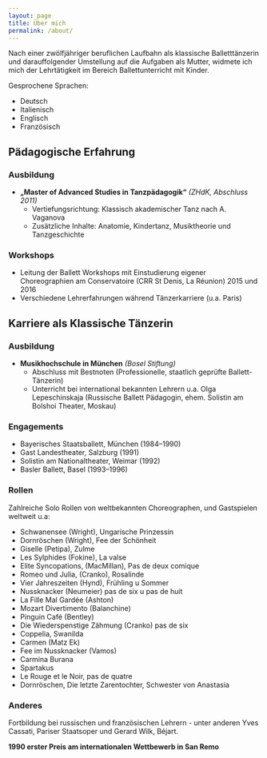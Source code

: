 ```yaml
---
layout: page
title: Über mich
permalink: /about/
---
```


Nach einer zwölfjähriger beruflichen Laufbahn als klassische Balletttänzerin und darauffolgender Umstellung auf die Aufgaben als Mutter, widmete ich mich der Lehrtätigkeit im Bereich Ballettunterricht mit Kinder.

Gesprochene Sprachen:

* Deutsch
* Italienisch
* Englisch
* Französisch

## Pädagogische Erfahrung

### Ausbildung

* **„Master of Advanced Studies in Tanzpädagogik“** *(ZHdK, Abschluss 2011)*
   * Vertiefungsrichtung: Klassisch akademischer Tanz nach A. Vaganova
   * Zusätzliche Inhalte: Anatomie, Kindertanz, Musiktheorie und Tanzgeschichte

### Workshops

* Leitung der Ballett Workshops mit Einstudierung eigener Choreographien am Conservatoire (CRR St Denis, La Réunion) 2015 und 2016
* Verschiedene Lehrerfahrungen während Tänzerkarriere (u.a. Paris)

## Karriere als Klassische Tänzerin

### Ausbildung

* **Musikhochschule in München** *(Bosel Stiftung)*
   * Abschluss mit Bestnoten (Professionelle, staatlich geprüfte Ballett-Tänzerin)
   * Unterricht bei international bekannten Lehrern u.a. Olga Lepeschinskaja (Russische Ballett Pädagogin, ehem. Solistin am Bolshoi Theater, Moskau)

### Engagements

* Bayerisches Staatsballett, München (1984–1990)
* Gast Landestheater, Salzburg (1991)
* Solistin am Nationaltheater, Weimar (1992)
* Basler Ballett, Basel (1993–1996)

### Rollen

Zahlreiche Solo Rollen von weltbekannten Choreographen, und Gastspielen weltweit
u.a:

* Schwanensee (Wright), Ungarische Prinzessin
* Dornröschen (Wright), Fee der Schönheit
* Giselle (Petipa), Zulme
* Les Sylphides (Fokine), La valse
* Elite Syncopations, (MacMillan), Pas de deux comique
* Romeo und Julia, (Cranko), Rosalinde
* Vier Jahreszeiten (Hynd), Frühling u Sommer
* Nussknacker (Neumeier) pas de six u pas de huit
* La Fille Mal Gardée (Ashton)
* Mozart Divertimento (Balanchine)
* Pinguin Café (Bentley)
* Die Wiederspenstige Zähmung (Cranko) pas de six
* Coppelia, Swanilda
* Carmen (Matz Ek)
* Fee im Nussknacker (Vamos)
* Carmina Burana
* Spartakus
* Le Rouge et le Noir, pas de quatre
* Dornröschen, Die letzte Zarentochter, Schwester von Anastasia

### Anderes

Fortbildung bei russischen und französischen Lehrern - unter anderen
Yves Cassati, Pariser Staatsoper und Gerard Wilk, Béjart.  

**1990 erster Preis am internationalen Wettbewerb in San Remo**
